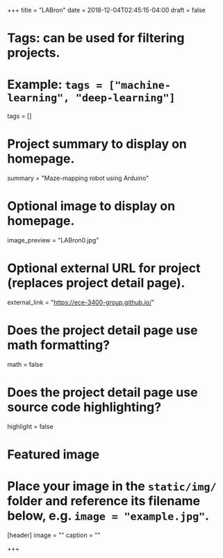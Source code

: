 +++
title = "LABron"
date = 2018-12-04T02:45:15-04:00
draft = false

# Tags: can be used for filtering projects.
# Example: `tags = ["machine-learning", "deep-learning"]`
tags = []

# Project summary to display on homepage.
summary = "Maze-mapping robot using Arduino"

# Optional image to display on homepage.
image_preview = "LABron0.jpg"

# Optional external URL for project (replaces project detail page).
external_link = "https://ece-3400-group.github.io/"

# Does the project detail page use math formatting?
math = false

# Does the project detail page use source code highlighting?
highlight = false

# Featured image
# Place your image in the `static/img/` folder and reference its filename below, e.g. `image = "example.jpg"`.
[header]
image = ""
caption = ""

+++
